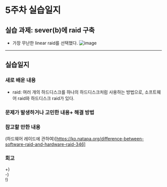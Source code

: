 # 5주차 실습일지

## 실습 과제: sever(b)에 raid 구축   
* 가장 무난한 linear raid를 선택했다.
![image](https://user-images.githubusercontent.com/80257523/113586568-a097cc00-9668-11eb-9ac7-4f9192a15f97.png)

- - -
## 실습일지


### 새로 배운 내용
* raid: 여러 개의 하드디스크를 하나의 하드디스크처럼 사용하는 방법으로, 소프트웨어 raid와 하드디스크 raid가 있다. 




### 문제가 발생하거나 고민한 내용+ 해결 방법



### 참고할 만한 내용
(하드웨어 레이드에 관하여)[https://ko.natapa.org/difference-between-software-raid-and-hardware-raid-346]
 
### 회고
+)   
-)   
!)   
